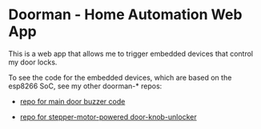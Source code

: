 # Doorman - Home Automation Web App

This is a web app that allows me to trigger embedded devices that control my door locks.

To see the code for the embedded devices, which are based on the esp8266 SoC, see my other doorman-* repos:

* [repo for main door buzzer code](https://github.com/jeremy21212121/doorman-webapp)

* [repo for stepper-motor-powered door-knob-unlocker](https://github.com/jeremy21212121/doorman-apartment-arduino)
